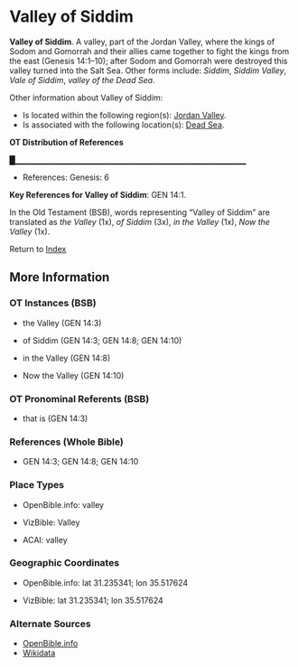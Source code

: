 # Valley of Siddim
**Valley of Siddim**. 
A valley, part of the Jordan Valley, where the kings of Sodom and Gomorrah and their allies came together to fight the kings from the east (Genesis 14:1–10); after Sodom and Gomorrah were destroyed this valley turned into the Salt Sea. 
Other forms include: 
*Siddim*, *Siddim Valley*, *Vale of Siddim*, *valley of the Dead Sea*. 




Other information about Valley of Siddim:


* Is located within the following region(s): 
[Jordan Valley](JordanValley.md). 
* Is associated with the following location(s): 
[Dead Sea](SaltSea.md). 


**OT Distribution of References**

█▁▁▁▁▁▁▁▁▁▁▁▁▁▁▁▁▁▁▁▁▁▁▁▁▁▁▁▁▁▁▁▁▁▁▁▁▁▁
* References: Genesis: 6



**Key References for Valley of Siddim**: 
GEN 14:1. 


In the Old Testament (BSB), words representing “Valley of Siddim” are translated as 
*the Valley* (1x), *of Siddim* (3x), *in the Valley* (1x), *Now the Valley* (1x). 




Return to [Index](00-Index.md)

## More Information

### OT Instances (BSB)

* the Valley (GEN 14:3)

* of Siddim (GEN 14:3; GEN 14:8; GEN 14:10)

* in the Valley (GEN 14:8)

* Now the Valley (GEN 14:10)



### OT Pronominal Referents (BSB)

* that is (GEN 14:3)



### References (Whole Bible)

* GEN 14:3; GEN 14:8; GEN 14:10


### Place Types

* OpenBible.info: valley

* VizBible: Valley

* ACAI: valley



### Geographic Coordinates

* OpenBible.info: lat 31.235341; lon 35.517624

* VizBible: lat 31.235341; lon 35.517624



### Alternate Sources

* [OpenBible.info](https://www.openbible.info/geo/ancient/a4a5cce)
* [Wikidata](http://www.wikidata.org/entity/Q14325705)



